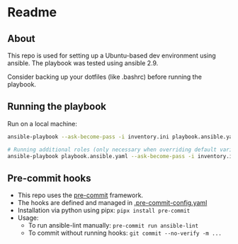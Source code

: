 # Readme

## About

This repo is used for setting up a Ubuntu-based dev environment using ansible. The playbook was tested using ansible 2.9.

Consider backing up your dotfiles (like .bashrc) before running the playbook.

## Running the playbook

Run on a local machine:

```sh
ansible-playbook --ask-become-pass -i inventory.ini playbook.ansible.yaml

# Running additional roles (only necessary when overriding default variables)
ansible-playbook playbook.ansible.yaml --ask-become-pass -i inventory.ini --extra-vars "install_neovim=true"
```

## Pre-commit hooks

- This repo uses the [pre-commit](https://pre-commit.com/) framework.
- The hooks are defined and managed in [.pre-commit-config.yaml](./.pre-commit-config.yaml)
- Installation via python using pipx: `pipx install pre-commit`
- Usage:
  - To run ansible-lint manually: `pre-commit run ansible-lint`
  - To commit without running hooks: `git commit --no-verify -m ...`

